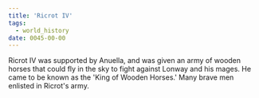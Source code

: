 ```yaml
---
title: 'Ricrot IV'
tags:
  - world_history
date: 0045-00-00
---
```

Ricrot IV was supported by Anuella, and was given an army of wooden horses that could fly in the sky to fight against Lonway and his mages. He came to be known as the 'King of Wooden Horses.' Many brave men enlisted in Ricrot's army.